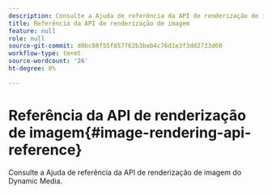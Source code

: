 ```yaml
---
description: Consulte a Ajuda de referência da API de renderização de imagem do Dynamic Media.
title: Referência da API de renderização de imagem
feature: null
role: null
source-git-commit: d0bc88f55f857762b3bab4c76d1e3f3dd2733d60
workflow-type: tm+mt
source-wordcount: '26'
ht-degree: 0%

---
```



# Referência da API de renderização de imagem{#image-rendering-api-reference}

Consulte a Ajuda de referência da API de renderização de imagem do Dynamic Media.

